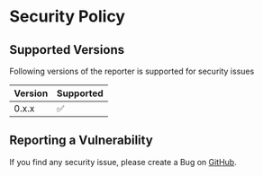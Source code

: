 # Security Policy

## Supported Versions

Following versions of the reporter is supported for security issues

| Version | Supported          |
| ------- | ------------------ |
| 0.x.x   | :white_check_mark: |

## Reporting a Vulnerability

If you find any security issue, please create a Bug on [GitHub](https://github.com/WasiqB/ultra-report/issues/new).
